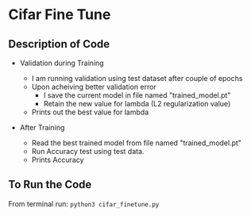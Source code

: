 # Cifar Fine Tune
## Description of Code


- Validation during Training
  - I am running validation using test dataset after couple of epochs
  - Upon acheiving better validation error 
    - I save the current model in file named "trained_model.pt"
    - Retain the new value for lambda (L2 regularization value)
  - Prints out the best value for lambda

- After Training
  - Read the best trained model from file named "trained_model.pt"
  - Run Accuracy test using test data.
  - Prints Accuracy  
     
## To Run the Code
From terminal run:
`python3 cifar_finetune.py`

